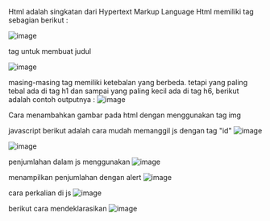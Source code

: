 Html adalah singkatan dari Hypertext Markup Language
Html memiliki tag sebagian berikut :

![image](https://github.com/AlissyaIklima/praktikum-web-1/assets/165629623/96f24e2f-f3bf-4364-a9f0-8a3d9a6a2a71)

tag untuk membuat judul

![image](https://github.com/AlissyaIklima/praktikum-web-1/assets/165629623/11a3522f-6401-491d-a816-15814f84b00d)

masing-masing tag memiliki ketebalan yang berbeda. tetapi yang paling tebal ada 
di tag h1 dan sampai yang paling kecil ada di tag h6, berikut adalah contoh outputnya :
![image](https://github.com/AlissyaIklima/praktikum-web-1/assets/165629623/459c6ec4-309d-48a3-b10c-07691c63c42f)


Cara menambahkan gambar pada html dengan menggunakan tag img


javascript
berikut adalah cara mudah memanggil js dengan tag "id"
![image](https://github.com/AlissyaIklima/praktikum-web-1/assets/165629623/fe891edb-438c-4712-87fc-d6de4f8f37b8)

![image](https://github.com/AlissyaIklima/praktikum-web-1/assets/165629623/384dc3a1-bdab-4923-a8ab-9d67c3cd447a)

penjumlahan dalam js menggunakan 
![image](https://github.com/AlissyaIklima/praktikum-web-1/assets/165629623/ca67442c-d9aa-47e6-8679-f30179d3e94f)

menampilkan penjumlahan dengan alert
![image](https://github.com/AlissyaIklima/praktikum-web-1/assets/165629623/84d69eeb-ad67-47e3-92c1-6741185d5bc9)

cara perkalian di js
![image](https://github.com/AlissyaIklima/praktikum-web-1/assets/165629623/f1036507-8b7d-417a-bed7-e863cd628964)

berikut cara mendeklarasikan
![image](https://github.com/AlissyaIklima/praktikum-web-1/assets/165629623/fb273481-0299-44e0-aa67-5f808c77d5c3)



